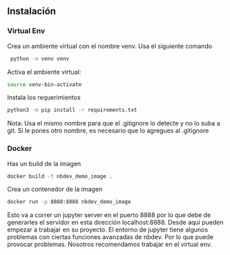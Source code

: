 ## Instalación

### Virtual Env

  Crea un ambiente virtual con el nombre venv. Usa el siguiente comando
  
 ```bash
  python -m venv venv
  ```
  Activa el ambiente virtual: 
  
  ```bash
  source venv-bin-activate
  ```
  Instala los requerimientos
  
  ```bash
  python3 -m pip install -r requirements.txt
  ```

Nota: Usa el mismo nombre para que el .gitignore lo detecte y no lo suba a git. Si le pones otro nombre, es necesario que lo agregues al .gitignore

### Docker

Has un build de la imagen

```bash
docker build -t nbdev_demo_image .
```
Crea un contenedor de la imagen

```bash
docker run -p 8888:8888 nbdev_demo_image
```

Esto va a correr un jupyter server en el puerto 8888 por lo que debe de generarles el servidor en esta dirección localhost:8888.
Desde aquí pueden empezar a trabajar en su proyecto. El entorno de jupyter tiene algunos problemas con ciertas funciones avanzadas de nbdev. Por lo que puede provocar problemas. Nosotros recomendamos trabajar en el virtual env.
